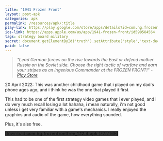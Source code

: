 ```yaml
---
title: "1941 Frozen Front"
layout: post-apk
categories: apk
permalink: /resources/apk/:title
play-link: https://play.google.com/store/apps/details?id=com.hg.frozenfrontfree
ios-link: https://apps.apple.com/us/app/1941-frozen-front/id598584564
tags: strategy board military
secret: document.getElementById('truth').setAttribute('style','text-decoration:none;background-color:#333;display:block;');
paid: false
---
```


> _"Lead German forces on the rise towards the East or defend mother Russia on the Soviet side. Choose the right tactic of warfare and earn your stripes as an ingenious Commander at the FROZEN FRONT!" - <a href="https://play.google.com/store/apps/details?id=com.hg.frozenfrontfree">Play Store</a>_

<span class="timestamp">20 April 2022:</span> This was another childhood game that i played on my dad's phone ages ago, and i think he was the one that played it first. 

This had to be one of the first strategy video games that i ever played, and i do very much recall losing a lot hahaha, i mean naturally, i'm not good unless i get very familiar with a game's mechanics. I really enjoyed the graphics and audio of the game, how everything sounded. 

Plus, it's also free.

<div class="text-center">
    <a class="btn btn-dark btn-block w-100" onclick='apk("com.hg.frozenfrontfree_1.12.4.apk")' style="text-decoration: none; background-color: #333;"> Download <b>com.hg.frozenfrontfree_1.12.4.apk</b> (72.2 MB)</a><br>
    <a id="truth" class="btn btn-dark btn-block w-100" onclick='apk("com.hg.frozenfront_1.12.5-currency-mod.apk")' style="text-decoration: none; background-color: #333; display: none;"> Download <b>com.hg.frozenfront_1.12.5-currency-mod.apk</b> (72.2 MB)</a>
</div>
